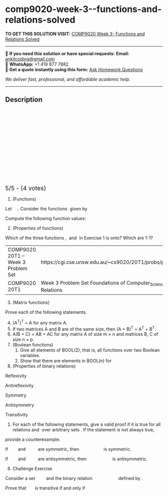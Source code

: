 # comp9020-week-3--functions-and-relations-solved
**TO GET THIS SOLUTION VISIT:** [COMP9020 Week 3- Functions and Relations Solved](https://www.ankitcodinghub.com/product/comp9020-week-3-functions-and-relations-solved/)


---

📩 **If you need this solution or have special requests:** **Email:** ankitcoding@gmail.com  
📱 **WhatsApp:** +1 419 877 7882  
📄 **Get a quote instantly using this form:** [Ask Homework Questions](https://www.ankitcodinghub.com/services/ask-homework-questions/)

*We deliver fast, professional, and affordable academic help.*

---

<h2>Description</h2>



<div class="kk-star-ratings kksr-auto kksr-align-center kksr-valign-top" data-payload="{&quot;align&quot;:&quot;center&quot;,&quot;id&quot;:&quot;58430&quot;,&quot;slug&quot;:&quot;default&quot;,&quot;valign&quot;:&quot;top&quot;,&quot;ignore&quot;:&quot;&quot;,&quot;reference&quot;:&quot;auto&quot;,&quot;class&quot;:&quot;&quot;,&quot;count&quot;:&quot;4&quot;,&quot;legendonly&quot;:&quot;&quot;,&quot;readonly&quot;:&quot;&quot;,&quot;score&quot;:&quot;5&quot;,&quot;starsonly&quot;:&quot;&quot;,&quot;best&quot;:&quot;5&quot;,&quot;gap&quot;:&quot;4&quot;,&quot;greet&quot;:&quot;Rate this product&quot;,&quot;legend&quot;:&quot;5\/5 - (4 votes)&quot;,&quot;size&quot;:&quot;24&quot;,&quot;title&quot;:&quot;COMP9020 Week 3- Functions and Relations Solved&quot;,&quot;width&quot;:&quot;138&quot;,&quot;_legend&quot;:&quot;{score}\/{best} - ({count} {votes})&quot;,&quot;font_factor&quot;:&quot;1.25&quot;}">

<div class="kksr-stars">

<div class="kksr-stars-inactive">
            <div class="kksr-star" data-star="1" style="padding-right: 4px">


<div class="kksr-icon" style="width: 24px; height: 24px;"></div>
        </div>
            <div class="kksr-star" data-star="2" style="padding-right: 4px">


<div class="kksr-icon" style="width: 24px; height: 24px;"></div>
        </div>
            <div class="kksr-star" data-star="3" style="padding-right: 4px">


<div class="kksr-icon" style="width: 24px; height: 24px;"></div>
        </div>
            <div class="kksr-star" data-star="4" style="padding-right: 4px">


<div class="kksr-icon" style="width: 24px; height: 24px;"></div>
        </div>
            <div class="kksr-star" data-star="5" style="padding-right: 4px">


<div class="kksr-icon" style="width: 24px; height: 24px;"></div>
        </div>
    </div>

<div class="kksr-stars-active" style="width: 138px;">
            <div class="kksr-star" style="padding-right: 4px">


<div class="kksr-icon" style="width: 24px; height: 24px;"></div>
        </div>
            <div class="kksr-star" style="padding-right: 4px">


<div class="kksr-icon" style="width: 24px; height: 24px;"></div>
        </div>
            <div class="kksr-star" style="padding-right: 4px">


<div class="kksr-icon" style="width: 24px; height: 24px;"></div>
        </div>
            <div class="kksr-star" style="padding-right: 4px">


<div class="kksr-icon" style="width: 24px; height: 24px;"></div>
        </div>
            <div class="kksr-star" style="padding-right: 4px">


<div class="kksr-icon" style="width: 24px; height: 24px;"></div>
        </div>
    </div>
</div>


<div class="kksr-legend" style="font-size: 19.2px;">
            5/5 - (4 votes)    </div>
    </div>
<ol>
<li>(Functions)</li>
</ol>
Let &nbsp;&nbsp;&nbsp; . Consider the functions &nbsp;given by

Compute the following function values:

<ol start="2">
<li>(Properties of functions)</li>
</ol>
Which of the three functions ,&nbsp; and&nbsp; in Exercise 1 is onto? Which are 1-1?

<table width="816">
<tbody>
<tr>
<td width="280">COMP9020 20T1 – Week 3 Problem Set</td>
<td width="536">https://cgi.cse.unsw.edu.au/~cs9020/20T1/probs/prob3/index.php</td>
</tr>
<tr>
<td width="280">COMP9020 20T1</td>
<td width="536">Week 3 Problem Set Foundations of Computer<sub>Science </sub>Functions and Relations</td>
</tr>
</tbody>
</table>
<ol start="3">
<li>(Matrix functions)</li>
</ol>
Prove each of the following statements.

<ol start="4">
<li>(A<sup>T</sup>)<sup>T</sup> = A for any matrix A.</li>
<li>If two matrices A and B are of the same size, then (A + B)<sup>T</sup> = A<sup>T</sup> + B<sup>T</sup>.</li>
<li>A(B + C) = AB + AC for any matrix A of size m × n and matrices B, C of size n × p.</li>
<li>(Boolean functions)
<ol>
<li>Give all elements of BOOL(2), that is, all functions over two Boolean variables.</li>
<li>Show that there are elements in BOOL(n) for</li>
</ol>
</li>
<li>(Properties of binary relations)</li>
</ol>
Reflexivity

Antireflexivity

Symmetry

Antisymmetry

Transitivity

<ol>
<li>For each of the following statements, give a valid proof if it is true for all relations and &nbsp;over arbitrary sets . If the statement is not always true,</li>
</ol>
provide a counterexample.

If &nbsp;&nbsp;&nbsp;&nbsp;&nbsp; &nbsp;and &nbsp;&nbsp;&nbsp;&nbsp;&nbsp;&nbsp;&nbsp; &nbsp;are symmetric, then &nbsp;&nbsp;&nbsp;&nbsp;&nbsp;&nbsp;&nbsp;&nbsp;&nbsp;&nbsp;&nbsp;&nbsp;&nbsp;&nbsp;&nbsp;&nbsp;&nbsp; &nbsp;is symmetric.

If &nbsp;&nbsp;&nbsp;&nbsp;&nbsp; &nbsp;and &nbsp;&nbsp;&nbsp;&nbsp;&nbsp;&nbsp;&nbsp; &nbsp;are antisymmetric, then &nbsp;&nbsp;&nbsp;&nbsp;&nbsp;&nbsp;&nbsp;&nbsp;&nbsp;&nbsp;&nbsp;&nbsp;&nbsp;&nbsp;&nbsp;&nbsp;&nbsp;&nbsp; &nbsp;is antisymmetric.

<ol start="6">
<li>Challenge Exercise</li>
</ol>
Consider a set &nbsp;&nbsp;&nbsp;&nbsp;&nbsp;&nbsp; &nbsp;and the binary relation &nbsp;&nbsp;&nbsp;&nbsp;&nbsp;&nbsp;&nbsp;&nbsp;&nbsp;&nbsp;&nbsp;&nbsp;&nbsp;&nbsp;&nbsp;&nbsp;&nbsp;&nbsp; &nbsp;defined by .

Prove that &nbsp;&nbsp;&nbsp;&nbsp; &nbsp;is transitive if and only if

&nbsp;
